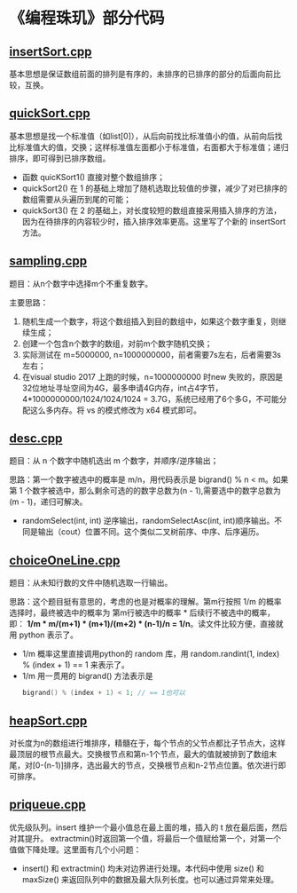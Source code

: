# 《编程珠玑》部分代码

## [insertSort.cpp]()

基本思想是保证数组前面的排列是有序的，未排序的已排序的部分的后面向前比较，互换。

## [quickSort.cpp]() 

基本思想是找一个标准值（如list[0]），从后向前找比标准值小的值，从前向后找比标准值大的值，交换；这样标准值左面都小于标准值，右面都大于标准值；递归排序，即可得到已排序数组。

* 函数 quicKSort1() 直接对整个数组排序；
* quickSort2() 在 1 的基础上增加了随机选取比较值的步骤，减少了对已排序的数组需要从头遍历到尾的可能；
* quickSort3() 在 2 的基础上，对长度较短的数组直接采用插入排序的方法，因为在待排序的内容较少时，插入排序效率更高。这里写了个新的 insertSort 方法。


## [sampling.cpp]()

题目：从n个数字中选择m个不重复数字。

主要思路：
1. 随机生成一个数字，将这个数组插入到目的数组中，如果这个数字重复，则继续生成；
2. 创建一个包含n个数字的数组，对前m个数字随机交换；
3. 实际测试在 m=5000000, n=1000000000，前者需要7s左右，后者需要3s左右；
4. 在visual studio 2017 上跑的时候，n=1000000000 时new 失败的，原因是32位地址寻址空间为4G，最多申请4G内存，int占4字节，4*1000000000/1024/1024/1024 = 3.7G，系统已经用了6个多G，不可能分配这么多内存。将 vs 的模式修改为 x64 模式即可。

## [desc.cpp]()

题目：从 n 个数字中随机选出 m 个数字，并顺序/逆序输出；

思路：第一个数字被选中的概率是 m/n，用代码表示是 bigrand() % n < m。如果第 1 个数字被选中，那么剩余可选的的数字总数为(n - 1),需要选中的数字总数为(m - 1)，递归可解决。

* randomSelect(int, int) 逆序输出，randomSelectAsc(int, int)顺序输出。不同是输出（cout）位置不同。这个类似二叉树前序、中序、后序遍历。

## [choiceOneLine.cpp]()

题目：从未知行数的文件中随机选取一行输出。

思路：这个题目挺有意思的，考虑的也是对概率的理解。第m行按照 1/m 的概率选择时，最终被选中的概率为 第m行被选中的概率 * 后续行不被选中的概率，即： __1/m * m/(m+1) * (m+1)/(m+2) * (n-1)/n = 1/n__。读文件比较方便，直接就用 python 表示了。

* 1/m 概率这里直接调用python的 random 库，用 random.randint(1, index) % (index + 1) == 1 来表示了。
* 1/m 用一贯用的 bigrand() 方法表示是
	~~~cpp
	bigrand() % (index + 1) < 1; // == 1也可以
	~~~

## [heapSort.cpp]()
对长度为n的数组进行堆排序，精髓在于，每个节点的父节点都比子节点大，这样最顶层的根节点最大。交换根节点和第n-1个节点，最大的值就被排到了数组末尾，对[0-(n-1)]排序，选出最大的节点，交换根节点和n-2节点位置。依次进行即可排序。

## [priqueue.cpp]()

优先级队列。insert 维护一个最小值总在最上面的堆，插入的 t 放在最后面，然后对其提升。 extractmin()时返回第一个值，将最后一个值赋给第一个，对第一个值做下降处理。这里面有几个小问题：

* insert() 和 extractmin() 均未对边界进行处理。本代码中使用 size() 和 maxSize() 来返回队列中的数据及最大队列长度。也可以通过异常来处理。